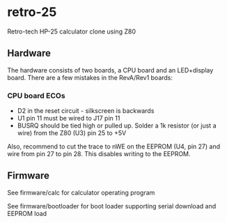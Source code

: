 # retro-25
Retro-tech HP-25 calculator clone using Z80

## Hardware
The hardware consists of two boards, a CPU board and an LED+display board.  There are a few mistakes in the RevA/Rev1 boards:

### CPU board ECOs
* D2 in the reset circuit - silkscreen is backwards
* U1 pin 11 must be wired to J17 pin 11
* BUSRQ should be tied high or pulled up.  Solder a 1k resistor (or just a wire) from the Z80 (U3) pin 25 to +5V

Also, recommend to cut the trace to nWE on the EEPROM (U4, pin 27) and wire from pin 27 to pin 28.  This disables writing to the EEPROM.

## Firmware

See firmware/calc for calculator operating program

See firmware/bootloader for boot loader supporting serial download and EEPROM load
